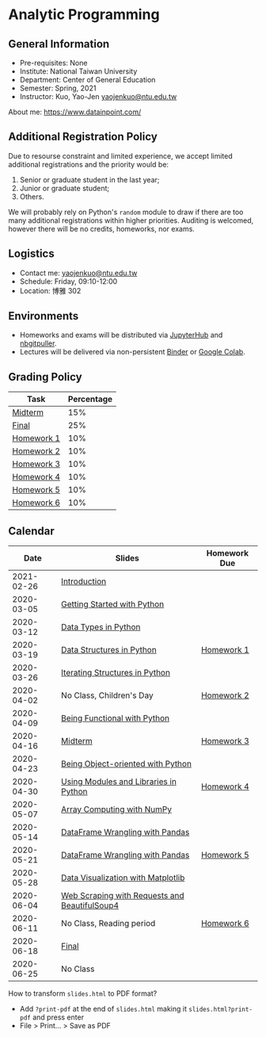 # Analytic Programming

## General Information

- Pre-requisites: None
- Institute: National Taiwan University
- Department: Center of General Education
- Semester: Spring, 2021
- Instructor: Kuo, Yao-Jen <yaojenkuo@ntu.edu.tw>

About me: <https://www.datainpoint.com/>

## Additional Registration Policy

Due to resourse constraint and limited experience, we accept limited additional registrations and the priority would be:

1. Senior or graduate student in the last year;
2. Junior or graduate student;
3. Others.

We will probably rely on Python's `random` module to draw if there are too many additional registrations within higher priorities. Auditing is welcomed, however there will be no credits, homeworks, nor exams.

## Logistics

- Contact me: <yaojenkuo@ntu.edu.tw>
- Schedule: Friday, 09:10-12:00
- Location: 博雅 302

## Environments

- Homeworks and exams will be distributed via [JupyterHub](https://jupyter.org/hub) and [nbgitpuller](https://github.com/jupyterhub/nbgitpuller).
- Lectures will be delivered via non-persistent [Binder](https://mybinder.org/) or [Google Colab](https://colab.research.google.com/).

## Grading Policy

|Task|Percentage|
|----|----------|
|[Midterm]()|15%|
|[Final]()|25%|
|[Homework 1]()|10%||
|[Homework 2]()|10%||
|[Homework 3]()|10%||
|[Homework 4]()|10%||
|[Homework 5]()|10%||
|[Homework 6]()|10%||

## Calendar

|Date|Slides|Homework Due|
|----|------|------------|
|2021-02-26|[Introduction](slides/00-introduction.slides.html)||
|2020-03-05|[Getting Started with Python]()||
|2020-03-12|[Data Types in Python]()||
|2020-03-19|[Data Structures in Python]()|[Homework 1]()|
|2020-03-26|[Iterating Structures in Python]()||
|2020-04-02|No Class, Children's Day|[Homework 2]()|
|2020-04-09|[Being Functional with Python]()||
|2020-04-16|[Midterm]()|[Homework 3]()|
|2020-04-23|[Being Object-oriented with Python]()||
|2020-04-30|[Using Modules and Libraries in Python]()|[Homework 4]()|
|2020-05-07|[Array Computing with NumPy]()||
|2020-05-14|[DataFrame Wrangling with Pandas]()||
|2020-05-21|[DataFrame Wrangling with Pandas]()|[Homework 5]()|
|2020-05-28|[Data Visualization with Matplotlib]()||
|2020-06-04|[Web Scraping with Requests and BeautifulSoup4]()||
|2020-06-11|No Class, Reading period|[Homework 6]()|
|2020-06-18|[Final]()||
|2020-06-25|No Class||

How to transform `slides.html` to PDF format?
- Add `?print-pdf` at the end of `slides.html` making it `slides.html?print-pdf` and press enter
- File > Print... > Save as PDF